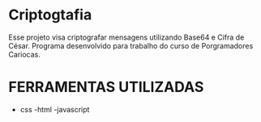 # Criptogtafia
 Esse projeto visa criptografar mensagens utilizando Base64 e Cifra de César. Programa desenvolvido para trabalho do curso de Porgramadores Cariocas.

# FERRAMENTAS UTILIZADAS 
 - css
 -html
 -javascript

